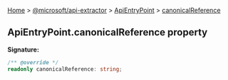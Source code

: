 [Home](./index) &gt; [@microsoft/api-extractor](./api-extractor.md) &gt; [ApiEntryPoint](./api-extractor.apientrypoint.md) &gt; [canonicalReference](./api-extractor.apientrypoint.canonicalreference.md)

## ApiEntryPoint.canonicalReference property


<b>Signature:</b>

```typescript
/** @override */
readonly canonicalReference: string;
```
